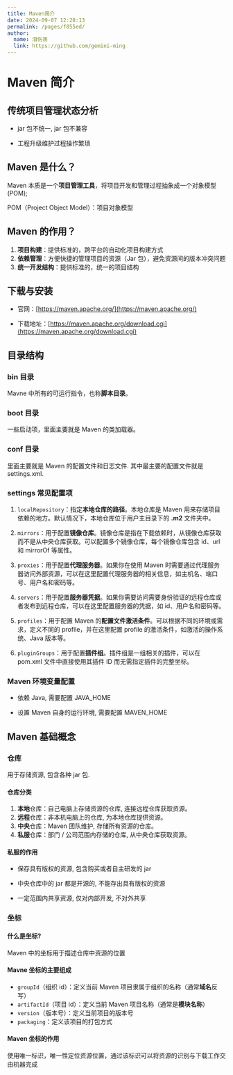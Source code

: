 ```yaml
---
title: Maven简介
date: 2024-09-07 12:28:13
permalink: /pages/f855ed/
author: 
  name: 泪伤荡
  link: https://github.com/gemini-ming
---
```

# Maven 简介

## 传统项目管理状态分析

- jar 包不统一, jar 包不兼容

- 工程升级维护过程操作繁琐


## Maven 是什么？

Maven 本质是一个**项目管理工具**，将项目开发和管理过程抽象成一个对象模型 (POM);

POM（Project Object Model）：项目对象模型

## Maven 的作用？

1. **项目构建**：提供标准的，跨平台的自动化项目构建方式
2. **依赖管理**：方便快捷的管理项目的资源（Jar 包），避免资源间的版本冲突问题
3. **统一开发结构**：提供标准的，统一的项目结构

## 下载与安装

- 官网：[https://maven.apache.org/](https://maven.apache.org/)

- 下载地址：[https://maven.apache.org/download.cgi](https://maven.apache.org/download.cgi)

## 目录结构

### bin 目录

Mavne 中所有的可运行指令，也称**脚本目录**。

### boot 目录

一些启动项，里面主要就是 Maven 的类加载器。

### conf 目录

里面主要就是 Maven 的配置文件和日志文件. 其中最主要的配置文件就是 settings.xml.

### settings 常见配置项

1. `localRepository`：指定**本地仓库的路径**。本地仓库是 Maven 用来存储项目依赖的地方。默认情况下，本地仓库位于用户主目录下的 **.m2** 文件夹中。

2. `mirrors`：用于配置**镜像仓库**。镜像仓库是指在下载依赖时，从镜像仓库获取而不是从中央仓库获取。可以配置多个镜像仓库，每个镜像仓库包含 id、url 和 mirrorOf 等属性。

3. `proxies`：用于配置**代理服务器**。如果你在使用 Maven 时需要通过代理服务器访问外部资源，可以在这里配置代理服务器的相关信息，如主机名、端口号、用户名和密码等。

4. `servers`：用于配置**服务器凭据**。如果你需要访问需要身份验证的远程仓库或者发布到远程仓库，可以在这里配置服务器的凭据，如 id、用户名和密码等。

5. `profiles`：用于配置 Maven 的**配置文件激活条件**。可以根据不同的环境或需求，定义不同的 profile，并在这里配置 profile 的激活条件，如激活的操作系统、Java 版本等。

6. `pluginGroups`：用于配置**插件组**。插件组是一组相关的插件，可以在 pom.xml 文件中直接使用其插件 ID 而无需指定插件的完整坐标。

### Maven 环境变量配置

- 依赖 Java, 需要配置 JAVA_HOME

- 设置 Maven 自身的运行环境, 需要配置 MAVEN_HOME


## Maven 基础概念

### 仓库

用于存储资源, 包含各种 jar 包.

#### 仓库分类 

1. **本地**仓库：自己电脑上存储资源的仓库, 连接远程仓库获取资源。
2. **远程**仓库：非本机电脑上的仓库, 为本地仓库提供资源。
3. **中央**仓库：Maven 团队维护, 存储所有资源的仓库。
4. **私服**仓库：部门 / 公司范围内存储的仓库, 从中央仓库获取资源。

#### 私服的作用 

- 保存具有版权的资源, 包含购买或者自主研发的 jar

- 中央仓库中的 jar 都是开源的, 不能存出具有版权的资源

- 一定范围内共享资源, 仅对内部开发, 不对外共享


### 坐标

#### 什么是坐标?

Maven 中的坐标用于描述仓库中资源的位置

#### Mavne 坐标的主要组成

- `groupId`（组织 id）：定义当前 Maven 项目隶属于组织的名称（通常**域名**反写）
- `artifactId`（项目 id）：定义当前 Maven 项目名称（通常是**模块名称**）
- `version`（版本号）：定义当前项目的版本号
- `packaging`：定义该项目的打包方式

#### Maven 坐标的作用

使用唯一标识，唯一性定位资源位置，通过该标识可以将资源的识别与下载工作交由机器完成

